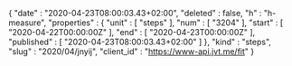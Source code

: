 {
  "date" : "2020-04-23T08:00:03.43+02:00",
  "deleted" : false,
  "h" : "h-measure",
  "properties" : {
    "unit" : [ "steps" ],
    "num" : [ "3204" ],
    "start" : [ "2020-04-22T00:00:00Z" ],
    "end" : [ "2020-04-23T00:00:00Z" ],
    "published" : [ "2020-04-23T08:00:03.43+02:00" ]
  },
  "kind" : "steps",
  "slug" : "2020/04/jnyij",
  "client_id" : "https://www-api.jvt.me/fit"
}
